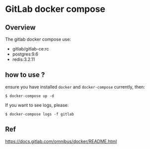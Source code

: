 # GitLab docker compose

## Overview

The gitlab docker compose use:

* gitlab/gitlab-ce:rc
* postgres:9.6
* redis:3.2.11


## how to use ?

ensure you have installed `docker` and `docker-compose` currently, then:

```
$ docker-compose up -d
```

If you want to see logs, please:

```
$ docker-compose logs -f gitlab
```


## Ref
https://docs.gitlab.com/omnibus/docker/README.html
